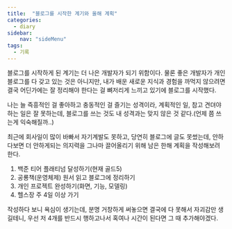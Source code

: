 ```yaml
---
title:  "블로그를 시작한 계기와 올해 계획"
categories: 
  - diary
sidebar:
    nav: "sideMenu"
tags:
  - 기록
---
```

블로그를 시작하게 된 계기는 더 나은 개발자가 되기 위함이다. 물론 좋은 개발자가 개인 블로그를 다 갖고 있는 것은 아니지만, 내가 배운 새로운 지식과 경험을 까먹지 않으려면 결국 어딘가에는 잘 정리해야 한다는 걸 뼈저리게 느끼고 있기에 블로그를 시작했다.

나는 늘 즉흥적인 걸 좋아하고 충동적인 걸 즐기는 성격이라, 계획적인 일, 참고 견뎌야 하는 일은 잘 못하는데, 블로그를 쓰는 것도 내 성격과는 맞지 않은 것 같다.(언제 쯤 쓰는게 익숙해질까..)

최근에 회사일이 많이 바빠서 자기계발도 못하고, 당연히 블로그에 글도 못썼는데, 안하다보면 더 안하게되는 의지력을 그나마 끌어올리기 위해 남은 한해 계획을 작성해보려 한다.

1. 백준 티어 플래티넘 달성하기(현재 골드5)
2. 공룡책(운영체제) 원서 읽고 블로그에 정리하기
3. 개인 프로젝트 완성하기(화면, 기능, 모델링)
4. 헬스장 주 4일 이상 가기

작성하다 보니 욕심이 생기는데, 분명 거창하게 써놓으면 결국에 다 못해서 자괴감만 생길테니, 우선 저 4개를 반드시 행하고나서 혹여나 시간이 된다면 그 때 추가해야겠다.
